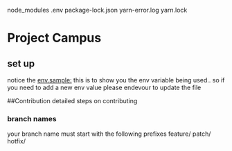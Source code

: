 node_modules
.env
package-lock.json
yarn-error.log
yarn.lock

# Project Campus

## set up
notice the [env.sample:](env.sample) this is to show you the env variable being used.. so if you need to add a new env value please endevour to update the file

##Contribution
detailed steps on contributing

### branch names
your branch name must start with the following prefixes
feature/
patch/
hotfix/
